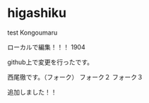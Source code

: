 # higashiku
test Kongoumaru


ローカルで編集！！！ 1904

github上で変更を行ったです。

西尾徹です。（フォーク）
フォーク２
フォーク３


追加しました！！
